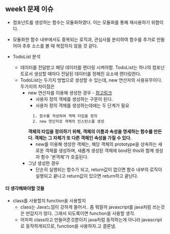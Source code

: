 ## week1 문제 이슈

* 컴포넌트를 생성하는 함수는 모듈화하였다. 이는 모듈화를 통해 재사용하기 위함이다.
* 모듈화한 함수 내부에서도 중복되는 로직과, 관심사를 분리하여 함수를 추가로 만들어야 추후 소스를 볼 때 복잡하지 않을 것 같다.

* TodoList 분석
  * 데이터를 전달받고 해당 데이터를 렌더링 시켜야함. TodoList는 하나의 컴포넌트로서 생성할 때마다 전달된 데이터를 정해진 요소에 렌더링한다.
  * TodoList는 두가지 방법으로 생성할 수 있는데, new 연산자의 사용유무이다. 두가지의 차이점은
    * new 연산자를 이용해 생성한 경우 - [참고링크](https://developer.mozilla.org/ko/docs/Web/JavaScript/Reference/Operators/new)
      * 사용자 정의 객체를 생성하는 구문이 된다.
      * 사용자 정의 객체를 생성하는데에는 두 단계가 필요
      ```
        1. 함수를 작성하여 객체 타입을 정의
        2. new 연산자로 객체의 인스턴스를 생성
      ```
      **객체의 타입을 정의하기 위해, 객체의 이름과 속성을 명세하는 함수를 만든다. 객체는 그 자체가 또 다른 객체인 속성을 가질 수 있다.**
      * new를 이용해 생성한 객체는, 해당 객체의 prototype을 상속하는 새로운 객체를 생성하며, 새롭게 생성된 객체에 bind된 this와 함께 생성자 함수 '본객체'가 호출된다.
    * 그냥 생성한 경우
      * 단순히 실행되는 함수가 되고, return값이 없으면 함수 내부의 로직이 실행되고 끝나고 return값이 있으면 return하고 끝난다.

#### 더 생각해봐야할 것들
* class를 사용할지 function을 사용할지
  * class는 Java느낌이 강하게 들어서.. 좀 뭐랄까 javascript를 java처럼 쓰는것은 반갑지가 않다. 그래서 되도록이면 function을 사용할 생각.
  * 어차피 class라고 만들어준것뿐이지 java처럼 동작하는게 아니라 javascript로 동작하게되므로, function을 사용하자.고 결론냄.
